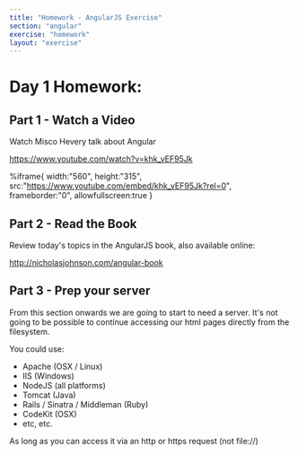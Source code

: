 ```yaml
---
title: "Homework - AngularJS Exercise"
section: "angular"
exercise: "homework"
layout: "exercise"
---
```





# Day 1 Homework:

## Part 1 - Watch a Video

Watch Misco Hevery talk about Angular

<https://www.youtube.com/watch?v=khk_vEF95Jk>

%iframe{ width:"560", height:"315", src:"https://www.youtube.com/embed/khk_vEF95Jk?rel=0", frameborder:"0", allowfullscreen:true }



## Part 2 - Read the Book

Review today's topics in the AngularJS book, also available online:

<http://nicholasjohnson.com/angular-book>

## Part 3 - Prep your server

From this section onwards we are going to start to need a server. It's not going to be possible to continue accessing our html pages directly from the filesystem.

You could use:

* Apache (OSX / Linux)
* IIS (Windows)
* NodeJS (all platforms)
* Tomcat (Java)
* Rails / Sinatra / Middleman (Ruby)
* CodeKit (OSX)
* etc, etc.

As long as you can access it via an http or https request (not file://)
